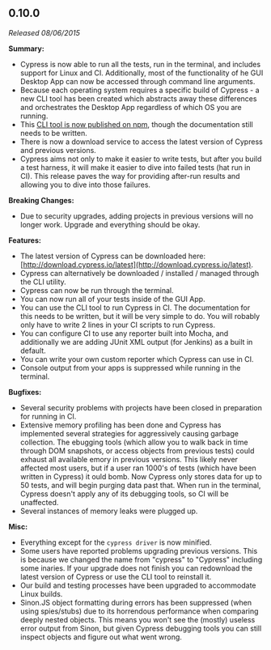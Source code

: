 ## 0.10.0

_Released 08/06/2015_

**Summary:**

- Cypress is now able to run all the tests, run in the terminal, and includes
  support for Linux and CI. Additionally, most of the functionality of he GUI
  Desktop App can now be accessed through command line arguments.
- Because each operating system requires a specific build of Cypress - a new CLI
  tool has been created which abstracts away these differences and orchestrates
  the Desktop App regardless of which OS you are running.
- This
  [CLI tool is now published on npm](https://www.npmjs.com/package/cypress),
  though the documentation still needs to be written.
- There is now a download service to access the latest version of Cypress and
  previous versions.
- Cypress aims not only to make it easier to write tests, but after you build a
  test harness, it will make it easier to dive into failed tests (hat run in
  CI). This release paves the way for providing after-run results and allowing
  you to dive into those failures.

**Breaking Changes:**

- Due to security upgrades, adding projects in previous versions will no longer
  work. Upgrade and everything should be okay.

**Features:**

- The latest version of Cypress can be downloaded here:
  [http://download.cypress.io/latest](http://download.cypress.io/latest).
- Cypress can alternatively be downloaded / installed / managed through the CLI
  utility.
- Cypress can now be run through the terminal.
- You can now run all of your tests inside of the GUI App.
- You can use the CLI tool to run Cypress in CI. The documentation for this
  needs to be written, but it will be very simple to do. You will robably only
  have to write 2 lines in your CI scripts to run Cypress.
- You can configure CI to use any reporter built into Mocha, and additionally we
  are adding JUnit XML output (for Jenkins) as a built in default.
- You can write your own custom reporter which Cypress can use in CI.
- Console output from your apps is suppressed while running in the terminal.

**Bugfixes:**

- Several security problems with projects have been closed in preparation for
  running in CI.
- Extensive memory profiling has been done and Cypress has implemented several
  strategies for aggressively causing garbage collection. The ebugging tools
  (which allow you to walk back in time through DOM snapshots, or access objects
  from previous tests) could exhaust all available emory in previous versions.
  This likely never affected most users, but if a user ran 1000's of tests
  (which have been written in Cypress) it ould bomb. Now Cypress only stores
  data for up to 50 tests, and will begin purging data past that. When run in
  the terminal, Cypress doesn't apply any of its debugging tools, so CI will be
  unaffected.
- Several instances of memory leaks were plugged up.

**Misc:**

- Everything except for the `cypress driver` is now minified.
- Some users have reported problems upgrading previous versions. This is because
  we changed the name from "cypress" to "Cypress" including some inaries. If
  your upgrade does not finish you can redownload the latest version of Cypress
  or use the CLI tool to reinstall it.
- Our build and testing processes have been upgraded to accommodate Linux
  builds.
- Sinon.JS object formatting during errors has been suppressed (when using
  spies/stubs) due to its horrendous performance when comparing deeply nested
  objects. This means you won't see the (mostly) useless error output from
  Sinon, but given Cypress debugging tools you can still inspect objects and
  figure out what went wrong.
